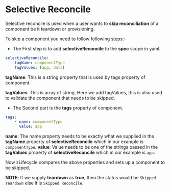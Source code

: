 # Selective Reconcile

Selective reconcile is used when a user wants to **skip reconciliation** of a component be it teardown or provisioning.

To skip a component you need to follow following steps:-

- The First step is to add **selectiveReconcile** to the **spec** scope in yaml.
```yaml
selectiveReconcile:
    tagName: componentType
    tagValues: [app, data]
```

**tagName**: This is a string property that is used by tags property of component.

**tagValues**: This is array of string. Here we add tagValues, this is also used to validate the component that needs to be skipped.

- The Second part is the **tags** property of component.

```yaml
tags:
    - name: componentType
      value: app
```

**name**: The name property needs to be exactly what we supplied in the **tagName** property of **selectiveReconcile** which in our example is `componentType`.
**value**: Value needs to be one of the strings passed in the **tagValues** property of **selectiveReconcile** which in our example is `app`.

Now zLifecycle compares the above properties and sets up a component to be skipped.

**NOTE**: If we supply **teardown** as **true**, then the status would be `Skipped Teardown` else it is `Skipped Reconcile`.



